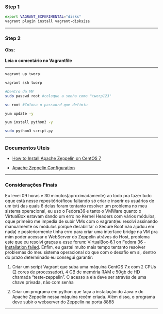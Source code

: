 ### Step 1

```bash
export VAGRANT_EXPERIMENTAL="disks"
vagrant plugin install vagrant-disksize
```

---

### Step 2

#### Obs:

__Leia o comentário no Vagrantfile__

---

```bash
vagrant up tworp

vagrant ssh tworp

#Dentro da VM
sudo passwd root #coloque a senha como "tworp123"

su root #Coloca o password que definiu

yum update -y

yum install python3 -y

sudo python3 script.py 
```

---
### Documentos Uteis
- [How to Install Apache Zeppelin on CentOS 7](https://www.vultr.com/docs/how-to-install-apache-zeppelin-on-centos-7/)

- [Apache Zeppelin Configuration](https://zeppelin.apache.org/docs/0.8.0/setup/operation/configuration.html)

---

### Considerações Finais

Eu levei 09 horas e 30 minutos(aproximadamente) ao todo pra fazer tudo oque está nesse repositório(ficou faltando só criar e inserir os usuários de um txt) das quais 8 delas foram tentanto resolver um problema no meu sistema operacional, eu uso o Fedora36 e tanto o VMWare quanto o VirtualBox estavam dando um erro no Kernel Headers com vários módulos, oque primeiro me impedia de subir VMs com o vagrant(eu resolvi assinando manualmente os modulos porque desabilitar o Secure Boot não ajudou em nada) e posteriormente tinha erro para criar uma interface bridge na VM pra mim poder acessar o WebServer do Zeppelin atráves do Host, problema este que eu resolvi graças a esse forum: [VirtualBox-6.1 on Fedora 36 - Installation failed](https://forums.virtualbox.org/viewtopic.php?f=7&t=106307). Enfim, eu gastei muito mais tempo tentanto resolver problemas do meu sistema operacional do que com o desafio em si, dentro do prazo determinado eu consegui garantir: 

1. Criar um script Vagrant que suba uma máquina CentOS 7.x com 2 CPUs (2 cores de processador), 4 GB de memória RAM e 50gb de HD chamada “teste-zeppelin”. O acesso a ela deve ser através de uma chave privada, não com senha

2. Criar um programa em python que faça a instalação do Java e do Apache Zeppelin nessa máquina recém criada. Além disso, o programa deve subir o webserver do Zeppelin na porta 8888

---
